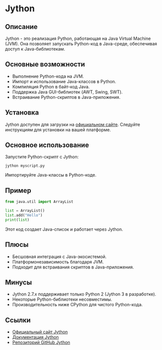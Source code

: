 # Jython

## Описание
Jython - это реализация Python, работающая на Java Virtual Machine (JVM). Она позволяет запускать Python-код в Java-среде, обеспечивая доступ к Java-библиотекам.

## Основные возможности
- Выполнение Python-кода на JVM.
- Импорт и использование Java-классов в Python.
- Компиляция Python в байт-код Java.
- Поддержка Java GUI-библиотек (AWT, Swing, SWT).
- Встраивание Python-скриптов в Java-приложения.

## Установка
Jython доступен для загрузки на [официальном сайте](https://www.jython.org/). Следуйте инструкциям для установки на вашей платформе.

## Основное использование
Запустите Python-скрипт с Jython:
```
jython myscript.py
```
Импортируйте Java-классы в Python-коде.

## Пример
```python
from java.util import ArrayList

list = ArrayList()
list.add("Hello")
print(list)
```
Этот код создает Java-список и работает через Jython.

## Плюсы
- Бесшовная интеграция с Java-экосистемой.
- Платформонезависимость благодаря JVM.
- Подходит для встраивания скриптов в Java-приложения.

## Минусы
- Jython 2.7.x поддерживает только Python 2 (Jython 3 в разработке).
- Некоторые Python-библиотеки несовместимы.
- Производительность ниже CPython для чистого Python-кода.

## Ссылки
- [Официальный сайт Jython](https://www.jython.org/)
- [Документация Jython](https://www.jython.org/docs/)
- [Репозиторий GitHub Jython](https://github.com/jython/jython)